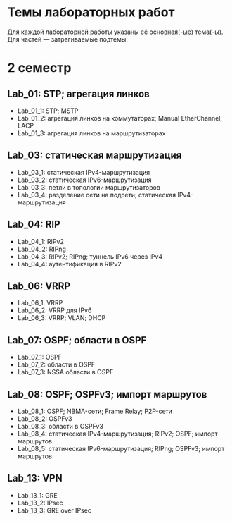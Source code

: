 # Темы лабораторных работ

Для каждой лабораторной работы указаны её основная(-ые) тема(-ы). Для частей — затрагиваемые подтемы.

# 2 семестр

## Lab_01: STP; агрегация линков

- Lab_01_1: STP; MSTP
- Lab_01_2: агрегация линков на коммутаторах; Manual EtherChannel; LACP
- Lab_01_3: агрегация линков на маршрутизаторах

## Lab_03: статическая маршрутизация

- Lab_03_1: статическая IPv4-маршрутизация
- Lab_03_2: статическая IPv6-маршрутизация
- Lab_03_3: петли в топологии маршрутизаторов
- Lab_03_4: разделение сети на подсети; статическая IPv4-маршрутизация

## Lab_04: RIP

- Lab_04_1: RIPv2
- Lab_04_2: RIPng
- Lab_04_3: RIPv2; RIPng; туннель IPv6 через IPv4
- Lab_04_4: аутентификация в RIPv2

## Lab_06: VRRP

- Lab_06_1: VRRP
- Lab_06_2: VRRP для IPv6
- Lab_06_3: VRRP; VLAN; DHCP

## Lab_07: OSPF; области в OSPF

- Lab_07_1: OSPF
- Lab_07_2: области в OSPF
- Lab_07_3: NSSA области в OSPF

## Lab_08: OSPF; OSPFv3; импорт маршрутов

- Lab_08_1: OSPF; NBMA-сети; Frame Relay; P2P-сети
- Lab_08_2: OSPFv3
- Lab_08_3: области в OSPFv3
- Lab_08_4: статическая IPv4-маршрутизация; RIPv2; OSPF; импорт маршрутов
- Lab_08_5: статическая IPv6-маршрутизация; RIPng; OSPFv3; импорт маршрутов

## Lab_13: VPN

- Lab_13_1: GRE
- Lab_13_2: IPsec
- Lab_13_3: GRE over IPsec
